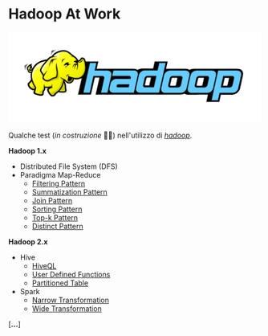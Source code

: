 # Hadoop At Work
<div align="center">
	<img src="https://github.com/mariocuomo/hadoopAtWork/blob/main/img/hadoop-logo.png">
</div>

Qualche test (_in costruzione_ 👷‍♂️) nell'utilizzo di [_hadoop_](https://hadoop.apache.org/).

**Hadoop 1.x**
- Distributed File System (DFS)
- Paradigma Map-Reduce
	- [Filtering Pattern](https://github.com/mariocuomo/hadoopAtWork/tree/main/hadoop1/filter)
	- [Summatization Pattern](https://github.com/mariocuomo/hadoopAtWork/tree/main/hadoop1/summarization)
	- [Join Pattern](https://github.com/mariocuomo/hadoopAtWork/tree/main/hadoop1/join)
	- [Sorting Pattern](https://github.com/mariocuomo/hadoopAtWork/tree/main/hadoop1/sorting)
	- [Top-k Pattern](https://github.com/mariocuomo/hadoopAtWork/tree/main/hadoop1/top-k)
	- [Distinct Pattern](https://github.com/mariocuomo/hadoopAtWork/tree/main/hadoop1/distinct)

**Hadoop 2.x**
- Hive
	- [HiveQL](https://github.com/mariocuomo/hadoopAtWork/tree/main/hadoop2/hive/HiveQL)
	- [User Defined Functions](https://github.com/mariocuomo/hadoopAtWork/tree/main/hadoop2/hive/UserDefinedFunctions)
	- [Partitioned Table](https://github.com/mariocuomo/hadoopAtWork/tree/main/hadoop2/hive/PartitionedTable)
- Spark
	- [Narrow Transformation](https://github.com/mariocuomo/hadoopAtWork/tree/main/hadoop2/spark/narrow_transformation)
	- [Wide Transformation](https://github.com/mariocuomo/hadoopAtWork/tree/main/hadoop2/spark/wide_transformation)



[**...**]



